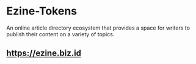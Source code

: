 # Ezine-Tokens
An online article directory ecosystem that provides a space for writers to publish their content on a variety of topics.
## https://ezine.biz.id
